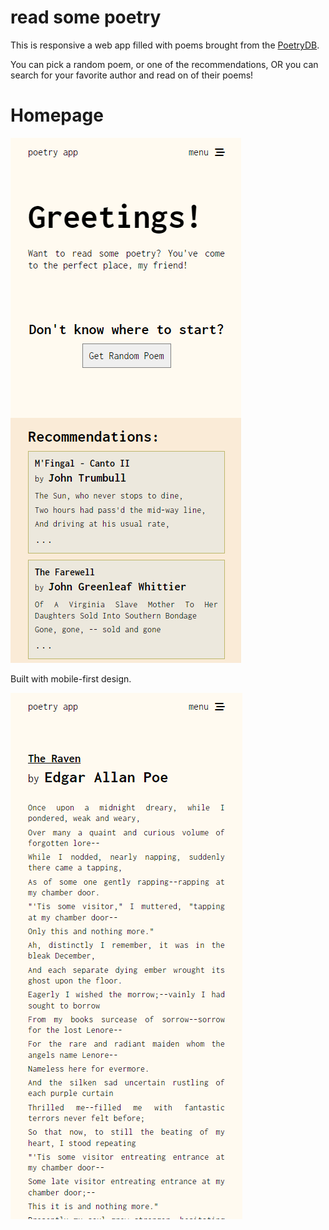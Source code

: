# read some poetry

This is responsive a web app filled with poems brought from the <a href="https://poetrydb.org/" target="_blank">PoetryDB</a>.

You can pick a random poem, or one of the recommendations, OR you can search for your favorite author and read on of their poems!

# Homepage
<img src="./src/assets/prints/print1.jpg">

Built with mobile-first design.

<img src="./src/assets/prints/print2.jpg">

